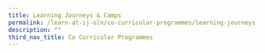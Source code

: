 ```yaml
---
title: Learning Journeys & Camps
permalink: /learn-at-ij-oln/co-curricular-programmes/learning-journeys-n-camps/
description: ""
third_nav_title: Co Curricular Programmes
---
```

